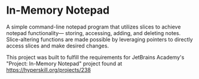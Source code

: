 # In-Memory Notepad

A simple command-line notepad program that utilizes slices to achieve notepad functionality— storing, accessing, adding, and deleting notes. Slice-altering functions are made possible by leveraging pointers to directly access slices and make desired changes. 

This project was built to fulfill the requirements for JetBrains Academy's "Project: In-Memory Notepad" project found at https://hyperskill.org/projects/238
